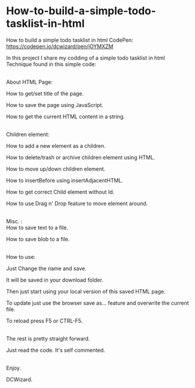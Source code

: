 # How-to-build-a-simple-todo-tasklist-in-html
How to build a simple todo tasklist in html
CodePen: https://codepen.io/dcwizard/pen/jOYMXZM

In this project I share my codding of a  simple todo tasklist in html
<br>
Technique found in this simple code:
<br>
<br>

About HTML Page:

How to get/set title of the page.

How to save the page using JavaScript.

How to get the current HTML content in a string. 
<br>
<br>

Children element:

How to add a new element as a children.

How  to delete/trash or archive children element using HTML.

How to move up/down children element. 

How to insertBefore using insertAdjacentHTML.

How to get correct Child element without Id. 

How to use Drag n' Drop feature to move element around.
<br>
<br>

Misc. :
<br>
How to save text to a file.

How to save blob to a file.
<br>
<br>

How to use: 

Just Change the name and save. 

  It will be saved in your download folder. 
  
Then just start using your local version of this saved HTML page. 

To update just use the browser save as... feature and overwrite the current file.

To reload press F5 or CTRL-F5.
<br>
<br>

The rest is pretty straight forward. 

Just read the code. It's self commented. 
<br>
<br>

Enjoy. 

DCWizard.



